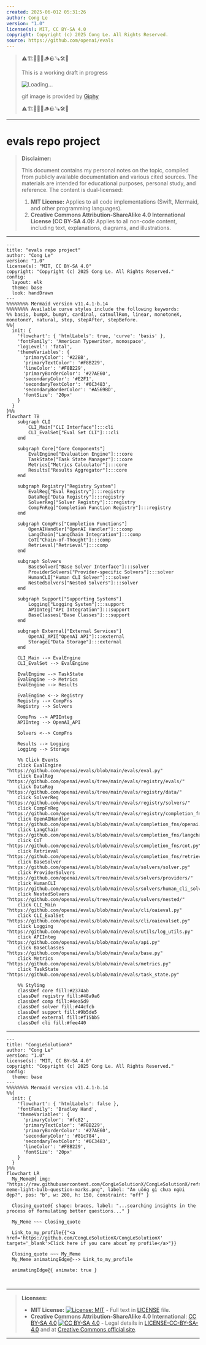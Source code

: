 ```yaml
---
created: 2025-06-012 05:31:26
author: Cong Le
version: "1.0"
license(s): MIT, CC BY-SA 4.0
copyright: Copyright (c) 2025 Cong Le. All Rights Reserved.
source: https://github.com/openai/evals
---
```



> ⚠️🏗️🚧🦺🧱🪵🪨🪚🛠️👷
> 
> This is a working draft in progress
> 
> ![Loading...](https://media0.giphy.com/media/v1.Y2lkPTc5MGI3NjExNXd5azJ1dWk1eXBybnhrNXg4Zm9vbmo4bnNnczFlbjcxY3BzcHNjOSZlcD12MV9pbnRlcm5hbF9naWZfYnlfaWQmY3Q9Zw/qzXuYR7fmrQpcOpvxt/giphy.gif)
>
> gif image is provided by [Giphy](https://giphy.com)
> 
> ⚠️🏗️🚧🦺🧱🪵🪨🪚🛠️👷


----


# evals repo project
> **Disclaimer:**
>
> This document contains my personal notes on the topic,
> compiled from publicly available documentation and various cited sources.
> The materials are intended for educational purposes, personal study, and reference.
> The content is dual-licensed:
> 1. **MIT License:** Applies to all code implementations (Swift, Mermaid, and other programming languages).
> 2. **Creative Commons Attribution-ShareAlike 4.0 International License (CC BY-SA 4.0):** Applies to all non-code content, including text, explanations, diagrams, and illustrations.
---


```mermaid
---
title: "evals repo project"
author: "Cong Le"
version: "1.0"
license(s): "MIT, CC BY-SA 4.0"
copyright: "Copyright (c) 2025 Cong Le. All Rights Reserved."
config:
  layout: elk
  theme: base
  look: handDrawn
---
%%%%%%%% Mermaid version v11.4.1-b.14
%%%%%%%% Available curve styles include the following keywords:
%% basis, bumpX, bumpY, cardinal, catmullRom, linear, monotoneX, monotoneY, natural, step, stepAfter, stepBefore.
%%{
  init: {
    'flowchart': { 'htmlLabels': true, 'curve': 'basis' },
    'fontFamily': 'American Typewriter, monospace',
    'logLevel': 'fatal',
    'themeVariables': {
      'primaryColor': '#22BB',
      'primaryTextColor': '#F8B229',
      'lineColor': '#F8B229',
      'primaryBorderColor': '#27AE60',
      'secondaryColor': '#E2F1',
      'secondaryTextColor': '#6C3483',
      'secondaryBorderColor': '#A569BD',
      'fontSize': '20px'
    }
  }
}%%
flowchart TB
    subgraph CLI
        CLI_Main["CLI Interface"]:::cli
        CLI_EvalSet["Eval Set CLI"]:::cli
    end

    subgraph Core["Core Components"]
        EvalEngine["Evaluation Engine"]:::core
        TaskState["Task State Manager"]:::core
        Metrics["Metrics Calculator"]:::core
        Results["Results Aggregator"]:::core
    end

    subgraph Registry["Registry System"]
        EvalReg["Eval Registry"]:::registry
        DataReg["Data Registry"]:::registry
        SolverReg["Solver Registry"]:::registry
        CompFnReg["Completion Function Registry"]:::registry
    end

    subgraph CompFns["Completion Functions"]
        OpenAIHandler["OpenAI Handler"]:::comp
        LangChain["LangChain Integration"]:::comp
        CoT["Chain-of-Thought"]:::comp
        Retrieval["Retrieval"]:::comp
    end

    subgraph Solvers
        BaseSolver["Base Solver Interface"]:::solver
        ProviderSolvers["Provider-specific Solvers"]:::solver
        HumanCLI["Human CLI Solver"]:::solver
        NestedSolvers["Nested Solvers"]:::solver
    end

    subgraph Support["Supporting Systems"]
        Logging["Logging System"]:::support
        APIInteg["API Integration"]:::support
        BaseClasses["Base Classes"]:::support
    end

    subgraph External["External Services"]
        OpenAI_API["OpenAI API"]:::external
        Storage["Data Storage"]:::external
    end

    CLI_Main --> EvalEngine
    CLI_EvalSet --> EvalEngine
    
    EvalEngine --> TaskState
    EvalEngine --> Metrics
    EvalEngine --> Results
    
    EvalEngine <--> Registry
    Registry --> CompFns
    Registry --> Solvers
    
    CompFns --> APIInteg
    APIInteg --> OpenAI_API
    
    Solvers <--> CompFns
    
    Results --> Logging
    Logging --> Storage

    %% Click Events
    click EvalEngine "https://github.com/openai/evals/blob/main/evals/eval.py"
    click EvalReg "https://github.com/openai/evals/tree/main/evals/registry/evals/"
    click DataReg "https://github.com/openai/evals/tree/main/evals/registry/data/"
    click SolverReg "https://github.com/openai/evals/tree/main/evals/registry/solvers/"
    click CompFnReg "https://github.com/openai/evals/tree/main/evals/registry/completion_fns/"
    click OpenAIHandler "https://github.com/openai/evals/blob/main/evals/completion_fns/openai.py"
    click LangChain "https://github.com/openai/evals/blob/main/evals/completion_fns/langchain_llm.py"
    click CoT "https://github.com/openai/evals/blob/main/evals/completion_fns/cot.py"
    click Retrieval "https://github.com/openai/evals/blob/main/evals/completion_fns/retrieval.py"
    click BaseSolver "https://github.com/openai/evals/blob/main/evals/solvers/solver.py"
    click ProviderSolvers "https://github.com/openai/evals/tree/main/evals/solvers/providers/"
    click HumanCLI "https://github.com/openai/evals/blob/main/evals/solvers/human_cli_solver.py"
    click NestedSolvers "https://github.com/openai/evals/tree/main/evals/solvers/nested/"
    click CLI_Main "https://github.com/openai/evals/blob/main/evals/cli/oaieval.py"
    click CLI_EvalSet "https://github.com/openai/evals/blob/main/evals/cli/oaievalset.py"
    click Logging "https://github.com/openai/evals/blob/main/evals/utils/log_utils.py"
    click APIInteg "https://github.com/openai/evals/blob/main/evals/api.py"
    click BaseClasses "https://github.com/openai/evals/blob/main/evals/base.py"
    click Metrics "https://github.com/openai/evals/blob/main/evals/metrics.py"
    click TaskState "https://github.com/openai/evals/blob/main/evals/task_state.py"

    %% Styling
    classDef core fill:#2374ab
    classDef registry fill:#48a9a6
    classDef comp fill:#4ea5d9
    classDef solver fill:#44cfcb
    classDef support fill:#9b5de5
    classDef external fill:#f15bb5
    classDef cli fill:#fee440

```


---

<!-- 
```mermaid
%% Current Mermaid version
info
```  -->


```mermaid
---
title: "CongLeSolutionX"
author: "Cong Le"
version: "1.0"
license(s): "MIT, CC BY-SA 4.0"
copyright: "Copyright (c) 2025 Cong Le. All Rights Reserved."
config:
  theme: base
---
%%%%%%%% Mermaid version v11.4.1-b.14
%%{
  init: {
    'flowchart': { 'htmlLabels': false },
    'fontFamily': 'Bradley Hand',
    'themeVariables': {
      'primaryColor': '#fc82',
      'primaryTextColor': '#F8B229',
      'primaryBorderColor': '#27AE60',
      'secondaryColor': '#81c784',
      'secondaryTextColor': '#6C3483',
      'lineColor': '#F8B229',
      'fontSize': '20px'
    }
  }
}%%
flowchart LR
  My_Meme@{ img: "https://raw.githubusercontent.com/CongLeSolutionX/CongLeSolutionX/refs/heads/main/assets/images/My-meme-light-bulb-question-marks.png", label: "Ăn uống gì chưa ngừi đẹp?", pos: "b", w: 200, h: 150, constraint: "off" }

  Closing_quote@{ shape: braces, label: "...searching insights in the process of formulating better questions..." }
    
  My_Meme ~~~ Closing_quote
    
  Link_to_my_profile{{"<a href='https://github.com/CongLeSolutionX/CongLeSolutionX' target='_blank'>Click here if you care about my profile</a>"}}

  Closing_quote ~~~ My_Meme
  My_Meme animatingEdge@--> Link_to_my_profile
  
  animatingEdge@{ animate: true }



```

---
>**Licenses:**
>
>- **MIT License:**  [![License: MIT](https://img.shields.io/badge/License-MIT-yellow.svg)](LICENSE) - Full text in [LICENSE](LICENSE) file.
>- **Creative Commons Attribution-ShareAlike 4.0 International**: [CC BY-SA 4.0](https://creativecommons.org/licenses/by-sa/4.0/) [![CC BY-SA 4.0](https://licensebuttons.net/l/by-sa/4.0/88x31.png)](https://creativecommons.org/licenses/by-sa/4.0/) - Legal details in [LICENSE-CC-BY-SA-4.0](THE_PAST/LICENSE-CC-BY-SA-4.0) and at [Creative Commons official site](https://creativecommons.org/licenses/by-sa/4.0/).
>
---
